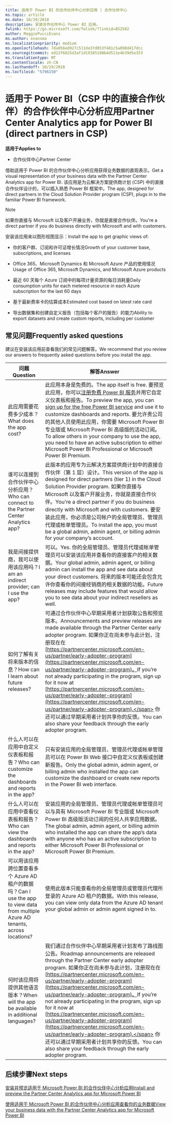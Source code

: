 ```yaml
---
title: 适用于 Power BI 的合作伙伴中心分析应用 | 合作伙伴中心
ms.topic: article
ms.date: 10/29/2018
description: 安装合作伙伴中心 Power BI 应用。
fwlink: https://go.microsoft.com/fwlink/?linkid=852582
author: MaggiePucciEvans
ms.author: evansma
ms.localizationpriority: medium
ms.openlocfilehash: 7da056ed927c511de37d853f481c5a898d417dcc
ms.sourcegitcommit: ed22f6825d3af1d19385198b4d511e4b39d5e353
ms.translationtype: MT
ms.contentlocale: zh-CN
ms.lasthandoff: 10/29/2018
ms.locfileid: "5796150"
---
```

# <a name="partner-center-analytics-app-for-power-bi-direct-partners-in-csp"></a><span data-ttu-id="13b17-103">适用于 Power BI（CSP 中的直接合作伙伴）的合作伙伴中心分析应用</span><span class="sxs-lookup"><span data-stu-id="13b17-103">Partner Center Analytics app for Power BI (direct partners in CSP)</span></span>

**<span data-ttu-id="13b17-104">适用于</span><span class="sxs-lookup"><span data-stu-id="13b17-104">Applies to</span></span>**

- <span data-ttu-id="13b17-105">合作伙伴中心</span><span class="sxs-lookup"><span data-stu-id="13b17-105">Partner Center</span></span>

<span data-ttu-id="13b17-106">借助适用于 Power BI 的合作伙伴中心分析应用获得业务数据的直观表示。</span><span class="sxs-lookup"><span data-stu-id="13b17-106">Get a visual representation of your business data with the Partner Center Analytics app for Power BI.</span></span> <span data-ttu-id="13b17-107">该应用是为云解决方案提供商计划 (CSP) 中的直接合作伙伴设计的，可以插入熟悉 Power BI 框架中。</span><span class="sxs-lookup"><span data-stu-id="13b17-107">The app, designed for direct partners in the Cloud Solution Provider program (CSP), plugs in to the familiar Power BI framework.</span></span> 

> [!NOTE]  
> <span data-ttu-id="13b17-108">如果你直接与 Microsoft 以及客户开展业务，你就是直接合作伙伴。</span><span class="sxs-lookup"><span data-stu-id="13b17-108">You're a direct partner if you do business directly with Microsoft and with customers.</span></span> 

<span data-ttu-id="13b17-109">安装该应用来以图形视图显示：</span><span class="sxs-lookup"><span data-stu-id="13b17-109">Install the app to get graphic views of:</span></span> 

-   <span data-ttu-id="13b17-110">你的客户群、订阅和许可证增长情况</span><span class="sxs-lookup"><span data-stu-id="13b17-110">Growth of your customer base, subscriptions, and licenses</span></span>

-   <span data-ttu-id="13b17-111">Office 365、Microsoft Dynamics 和 Microsoft Azure 产品的使用情况</span><span class="sxs-lookup"><span data-stu-id="13b17-111">Usage of Office 365, Microsoft Dynamics, and Microsoft Azure products</span></span>

-   <span data-ttu-id="13b17-112">最近 60 天每个 Azure 订阅中的每项计量资源的每日消耗量</span><span class="sxs-lookup"><span data-stu-id="13b17-112">Daily consumption units for each metered resource in each Azure subscription for the last 60 days</span></span>

-   <span data-ttu-id="13b17-113">基于最新费率卡的估算成本</span><span class="sxs-lookup"><span data-stu-id="13b17-113">Estimated cost based on latest rate card</span></span>

-   <span data-ttu-id="13b17-114">导出数据集和创建自定义报告（包括每个客户的报告）的能力</span><span class="sxs-lookup"><span data-stu-id="13b17-114">Ability to export datasets and create custom reports, including per customer</span></span>

## <a name="frequently-asked-questions"></a><span data-ttu-id="13b17-115">常见问题</span><span class="sxs-lookup"><span data-stu-id="13b17-115">Frequently asked questions</span></span>

<span data-ttu-id="13b17-116">建议在安装该应用前查看我们的常见问题解答。</span><span class="sxs-lookup"><span data-stu-id="13b17-116">We recommend that you review our answers to frequently asked questions before you install the app.</span></span> 

| **<span data-ttu-id="13b17-117">问题</span><span class="sxs-lookup"><span data-stu-id="13b17-117">Question</span></span>** | **<span data-ttu-id="13b17-118">解答</span><span class="sxs-lookup"><span data-stu-id="13b17-118">Answer</span></span>** |
| --- | ---------- |
| <span data-ttu-id="13b17-119">此应用需要花费多少成本？</span><span class="sxs-lookup"><span data-stu-id="13b17-119">What does the app cost?</span></span> | <span data-ttu-id="13b17-120">此应用本身是免费的。</span><span class="sxs-lookup"><span data-stu-id="13b17-120">The app itself is free.</span></span> <span data-ttu-id="13b17-121">要预览此应用，你可以[注册免费 Power BI 服务](https://go.microsoft.com/fwlink/p/?linkid=845347)并用它自定义仪表板和报告。</span><span class="sxs-lookup"><span data-stu-id="13b17-121">To preview the app, you can [sign up for the free Power BI service](https://go.microsoft.com/fwlink/p/?linkid=845347) and use it to customize dashboards and reports.</span></span> <span data-ttu-id="13b17-122">要允许贵公司的其他人员使用此应用，你需要 Microsoft Power BI 专业版或 Microsoft Power BI 高级版的活动订阅。</span><span class="sxs-lookup"><span data-stu-id="13b17-122">To allow others in your company to use the app, you need to have an active subscription to either Microsoft Power BI Professional or Microsoft Power BI Premium.</span></span> |
| <span data-ttu-id="13b17-123">谁可以连接到合作伙伴中心分析应用？</span><span class="sxs-lookup"><span data-stu-id="13b17-123">Who can connect to the Partner Center Analytics app?</span></span> | <span data-ttu-id="13b17-124">此版本的应用专为云解决方案提供商计划中的直接合作伙伴（第 1 层）设计。</span><span class="sxs-lookup"><span data-stu-id="13b17-124">This version of the app is designed for direct partners (tier 1) in the Cloud Solution Provider program.</span></span> <span data-ttu-id="13b17-125">如果你直接与 Microsoft 以及客户开展业务，你就是直接合作伙伴。</span><span class="sxs-lookup"><span data-stu-id="13b17-125">You're a direct partner if you do business directly with Microsoft and with customers.</span></span> <span data-ttu-id="13b17-126">要安装此应用，你必须是公司帐户的全局管理员、管理员代理或帐单管理员。</span><span class="sxs-lookup"><span data-stu-id="13b17-126">To install the app, you must be a global admin, admin agent, or billing admin for your company’s account.</span></span> |
| <span data-ttu-id="13b17-127">我是间接提供商，我可以使用该应用吗？</span><span class="sxs-lookup"><span data-stu-id="13b17-127">I am an indirect provider; can I use the app?</span></span> | <span data-ttu-id="13b17-128">可以。</span><span class="sxs-lookup"><span data-stu-id="13b17-128">Yes.</span></span> <span data-ttu-id="13b17-129">你的全局管理员、管理员代理或帐单管理员可以安装该应用并查看你的直接客户的相关数据。</span><span class="sxs-lookup"><span data-stu-id="13b17-129">Your global admin, admin agent, or billing admin can install the app and see data about your direct customers.</span></span> <span data-ttu-id="13b17-130">将来的版本可能还会包含允许你查看你的间接经销商的相关数据的功能。</span><span class="sxs-lookup"><span data-stu-id="13b17-130">Future releases may include features that would allow you to see data about your indirect resellers as well.</span></span> |
| <span data-ttu-id="13b17-131">如何了解有关将来版本的信息？</span><span class="sxs-lookup"><span data-stu-id="13b17-131">How can I learn about future releases?</span></span> | <span data-ttu-id="13b17-132">可通过合作伙伴中心早期采用者计划获取公告和预览版本。</span><span class="sxs-lookup"><span data-stu-id="13b17-132">Announcements and preview releases are made available through the Partner Center early adopter program.</span></span> <span data-ttu-id="13b17-133">如果你正在尚未参与此计划，注册现在在[https://partnercenter.microsoft.com/en-us/partner/early-adopter-program](https://partnercenter.microsoft.com/en-us/partner/early-adopter-program)。</span><span class="sxs-lookup"><span data-stu-id="13b17-133">If you’re not already participating in the program, sign up for it now at [https://partnercenter.microsoft.com/en-us/partner/early-adopter-program](https://partnercenter.microsoft.com/en-us/partner/early-adopter-program).</span></span> <span data-ttu-id="13b17-134">你还可以通过早期采用者计划共享你的反馈。</span><span class="sxs-lookup"><span data-stu-id="13b17-134">You can also share your feedback through the early adopter program.</span></span> |
| <span data-ttu-id="13b17-135">什么人可以在应用中自定义仪表板和报告？</span><span class="sxs-lookup"><span data-stu-id="13b17-135">Who can customize the dashboards and reports in the app?</span></span> | <span data-ttu-id="13b17-136">只有安装应用的全局管理员、管理员代理或帐单管理员可以在 Power BI Web 接口中自定义仪表板或创建新报告。</span><span class="sxs-lookup"><span data-stu-id="13b17-136">Only the global admin, admin agent, or billing admin who installed the app can customize the dashboard or create new reports in the Power BI web interface.</span></span> |
| <span data-ttu-id="13b17-137">什么人可以在应用中查看仪表板和报告？</span><span class="sxs-lookup"><span data-stu-id="13b17-137">Who can view the dashboards and reports in the app?</span></span> | <span data-ttu-id="13b17-138">安装应用的全局管理员、管理员代理或帐单管理员可以与具有 Microsoft Power BI 专业版或 Microsoft Power BI 高级版活动订阅的任何人共享应用数据。</span><span class="sxs-lookup"><span data-stu-id="13b17-138">The global admin, admin agent, or billing admin who installed the app can share the app’s data with anyone who has an active subscription to either Microsoft Power BI Professional or Microsoft Power BI Premium.</span></span> |
| <span data-ttu-id="13b17-139">可以用该应用跨位置查看多个 Azure AD 租户的数据吗？</span><span class="sxs-lookup"><span data-stu-id="13b17-139">Can I use the app to view data from multiple Azure AD tenants, across locations?</span></span> | <span data-ttu-id="13b17-140">使用此版本只能查看你的全局管理员或管理员代理所登录的 Azure AD 租户的数据。</span><span class="sxs-lookup"><span data-stu-id="13b17-140">With this release, you can view only data from the Azure AD tenant your global admin or admin agent signed in to.</span></span> | 
| <span data-ttu-id="13b17-141">何时该应用将提供其他语言版本？</span><span class="sxs-lookup"><span data-stu-id="13b17-141">When will the app be available in additional languages?</span></span> | <span data-ttu-id="13b17-142">我们通过合作伙伴中心早期采用者计划发布了路线图公告。</span><span class="sxs-lookup"><span data-stu-id="13b17-142">Roadmap announcements are released through the Partner Center early adopter program.</span></span> <span data-ttu-id="13b17-143">如果你正在尚未参与此计划，注册现在在[https://partnercenter.microsoft.com/en-us/partner/early-adopter-program](https://partnercenter.microsoft.com/en-us/partner/early-adopter-program)。</span><span class="sxs-lookup"><span data-stu-id="13b17-143">If you’re not already participating in the program, sign up for it now at [https://partnercenter.microsoft.com/en-us/partner/early-adopter-program](https://partnercenter.microsoft.com/en-us/partner/early-adopter-program).</span></span> <span data-ttu-id="13b17-144">你还可以通过早期采用者计划共享你的反馈。</span><span class="sxs-lookup"><span data-stu-id="13b17-144">You can also share your feedback through the early adopter program.</span></span> | 



## <a name="next-steps"></a><span data-ttu-id="13b17-145">后续步骤</span><span class="sxs-lookup"><span data-stu-id="13b17-145">Next steps</span></span>

[<span data-ttu-id="13b17-146">安装并预览适用于 Microsoft Power BI 的合作伙伴中心分析应用</span><span class="sxs-lookup"><span data-stu-id="13b17-146">Install and preview the Partner Center Analytics app for Microsoft Power BI</span></span>](power-bi-app-for-direct-partners-install.md)

[<span data-ttu-id="13b17-147">使用适用于 Microsoft Power BI 的合作伙伴中心分析应用查看你的业务数据</span><span class="sxs-lookup"><span data-stu-id="13b17-147">View your business data with the Partner Center Analytics app for Microsoft Power BI</span></span>](power-bi-app-for-direct-partners-use.md)
